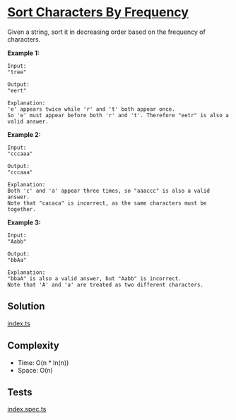 # [Sort Characters By Frequency](https://leetcode.com/problems/sort-characters-by-frequency/)

Given a string, sort it in decreasing order based on the frequency of characters.

**Example 1:**

```
Input:
"tree"

Output:
"eert"

Explanation:
'e' appears twice while 'r' and 't' both appear once.
So 'e' must appear before both 'r' and 't'. Therefore "eetr" is also a valid answer.
```

**Example 2:**

```
Input:
"cccaaa"

Output:
"cccaaa"

Explanation:
Both 'c' and 'a' appear three times, so "aaaccc" is also a valid answer.
Note that "cacaca" is incorrect, as the same characters must be together.
```

**Example 3:**

```
Input:
"Aabb"

Output:
"bbAa"

Explanation:
"bbaA" is also a valid answer, but "Aabb" is incorrect.
Note that 'A' and 'a' are treated as two different characters.
```

## Solution

[index.ts](https://github.com/kutyepov/May-LeetCoding-Challenge/blob/master/src/sort-characters-by-frequency/index.ts)

## Complexity

- Time: O(n \* ln(n))
- Space: O(n)

## Tests

[index.spec.ts](https://github.com/kutyepov/May-LeetCoding-Challenge/blob/master/src/sort-characters-by-frequency/index.spec.ts)
